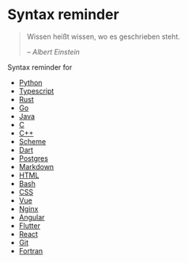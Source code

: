 <!-- markdownlint-disable MD033 -->

# Syntax reminder

> Wissen heißt wissen, wo es geschrieben steht.
>
> &ndash; <cite>Albert Einstein</cite>

Syntax reminder for

- [Python](/syntax_reminder/01_python.md)
- [Typescript](/syntax_reminder/02_typescript.md)
- [Rust](/syntax_reminder/03_rust.md)
- [Go](/syntax_reminder/04_go.md)
- [Java](/syntax_reminder/05_java.md)
- [C](/syntax_reminder/06_c.md)
- [C++](/syntax_reminder/07_cpp.md)
- [Scheme](/syntax_reminder/08_scheme.md)
- [Dart](/syntax_reminder/09_dart.md)
- [Postgres](/syntax_reminder/10_postgres.md)
- [Markdown](/syntax_reminder/11_markdown.md)
- [HTML](/syntax_reminder/12_html.md)
- [Bash](/syntax_reminder/13_bash.md)
- [CSS](/syntax_reminder/14_css.md)
- [Vue](/syntax_reminder/15_vue.md)
- [Nginx](/syntax_reminder/16_nginx.md)
- [Angular](/syntax_reminder/17_angular.md)
- [Flutter](/syntax_reminder/18_flutter.md)
- [React](/syntax_reminder/19_react.md)
- [Git](/syntax_reminder/20_git.md)
- [Fortran](/syntax_reminder/21_fortran.md)

